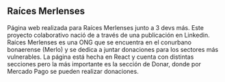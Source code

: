 

## Raíces Merlenses

Página web realizada para Raíces Merlenses junto a 3 devs más. Este proyecto colaborativo nació de a través de una publicación en Linkedin.
Raíces Merlenses es una ONG que se encuentra en el conurbano bonaerense (Merlo) y se dedica a juntar donaciones para los sectores más vulnerables.
La página está hecha en React y cuenta con distintas secciones pero la más importante es la sección de Donar, donde por Mercado Pago se pueden realizar donaciones.

